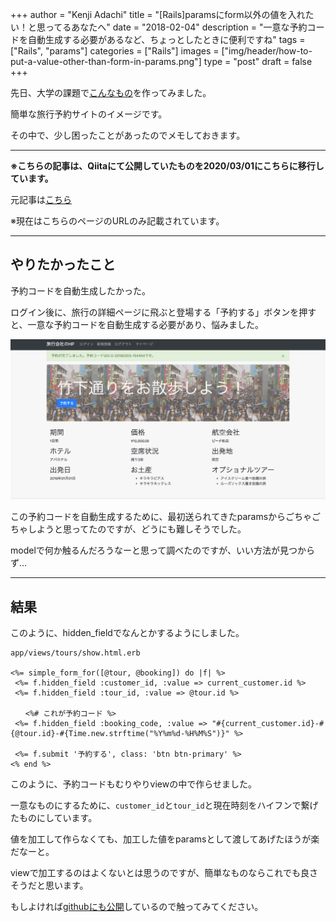 +++
author = "Kenji Adachi"
title = "[Rails]paramsにform以外の値を入れたい！と思ってるあなたへ"
date = "2018-02-04"
description = "一意な予約コードを自動生成する必要があるなど、ちょっとしたときに便利ですね"
tags = ["Rails", "params"]
categories = ["Rails"]
images  = ["img/header/how-to-put-a-value-other-than-form-in-params.png"]
type = "post"
draft =  false
+++

先日、大学の課題で[こんなもの](https://arcane-hamlet-34891.herokuapp.com/)を作ってみました。

簡単な旅行予約サイトのイメージです。

その中で、少し困ったことがあったのでメモしておきます。

--------

**※こちらの記事は、Qiitaにて公開していたものを2020/03/01にこちらに移行しています。**

元記事は[こちら](https://qiita.com/dach1_ken/items/2300004efb4afe638303)

※現在はこちらのページのURLのみ記載されています。

--------

## やりたかったこと

予約コードを自動生成したかった。

ログイン後に、旅行の詳細ページに飛ぶと登場する「予約する」ボタンを押すと、一意な予約コードを自動生成する必要があり、悩みました。

![画面例](./img/1.png)

この予約コードを自動生成するために、最初送られてきたparamsからごちゃごちゃしようと思ってたのですが、どうにも難しそうでした。

modelで何か触るんだろうなーと思って調べたのですが、いい方法が見つからず…

------

## 結果

このように、hidden_fieldでなんとかするようにしました。

```erb
app/views/tours/show.html.erb

<%= simple_form_for([@tour, @booking]) do |f| %>
 <%= f.hidden_field :customer_id, :value => current_customer.id %>
 <%= f.hidden_field :tour_id, :value => @tour.id %>

　　<%# これが予約コード %>
 <%= f.hidden_field :booking_code, :value => "#{current_customer.id}-#{@tour.id}-#{Time.new.strftime("%Y%m%d-%H%M%S")}" %>

 <%= f.submit '予約する', class: 'btn btn-primary' %>
<% end %>
```

このように、予約コードもむりやりviewの中で作らせました。

一意なものにするために、`customer_id`と`tour_id`と現在時刻をハイフンで繋げたものにしています。

値を加工して作らなくても、加工した値をparamsとして渡してあげたほうが楽だなーと。

viewで加工するのはよくないとは思うのですが、簡単なものならこれでも良さそうだと思います。

もしよければ[githubにも公開](https://github.com/kenjiadachi/advanced_software_theory)しているので触ってみてください。
